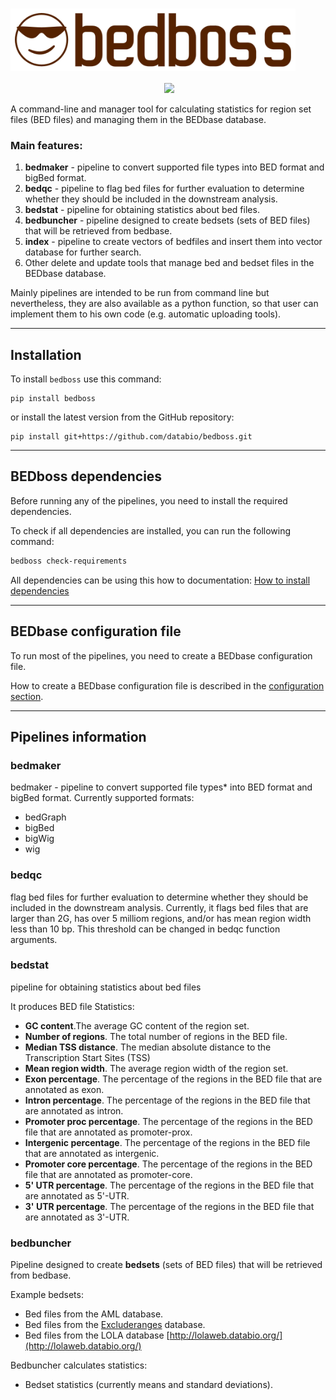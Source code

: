 <p align="center">
<h1><img align="center" src="img/bedboss_logo.svg" class="img-header" height="100"></h1>
</p>


<p align="center">
<a href="https://pypi.org/project/bedboss/"><img src="https://img.shields.io/pypi/v/bedboss" alt=""></a>
<a href="https://github.com/databio/bedboss"><img src="https://img.shields.io/badge/source-github-354a75?logo=github"></a>
</p>


A command-line and manager tool for calculating statistics for region set files (BED files) and managing them in the BEDbase database.

### Main features:

1) **bedmaker** - pipeline to convert supported file types into BED format and bigBed format. </br>
2) **bedqc** - pipeline to flag bed files for further evaluation to determine whether they should be included in the downstream analysis. </br>
3) **bedstat** - pipeline for obtaining statistics about bed files. </br>
4) **bedbuncher** - pipeline designed to create bedsets (sets of BED files) that will be retrieved from bedbase. </br>
5) **index** - pipeline to create vectors of bedfiles and insert them into vector database for further search. </br>
6) Other delete and update tools that manage bed and bedset files in the BEDbase database. </br>

Mainly pipelines are intended to be run from command line but nevertheless, 
they are also available as a python function, so that user can implement them to his own code (e.g. automatic uploading tools).

---

## Installation
To install `bedboss` use this command: 
```
pip install bedboss
```
or install the latest version from the GitHub repository:
```
pip install git+https://github.com/databio/bedboss.git
```

---

## BEDboss dependencies
Before running any of the pipelines, you need to install the required dependencies.

To check if all dependencies are installed, you can run the following command:

```bash
bedboss check-requirements
```

All dependencies can be using this how to documentation: [How to install dependencies](./how-to-install-requirements.md)


---

## BEDbase configuration file

To run most of the pipelines, you need to create a BEDbase configuration file.

How to create a BEDbase configuration file is described in the [configuration section](./how-to-configure.md).


---

## Pipelines information

### bedmaker
bedmaker - pipeline to convert supported file types* into BED format and bigBed format. Currently supported formats:

- bedGraph
- bigBed
- bigWig
- wig

### bedqc
flag bed files for further evaluation to determine whether they should be included in the downstream analysis. 
Currently, it flags bed files that are larger than 2G, has over 5 milliom regions, and/or has mean region width less than 10 bp.
This threshold can be changed in bedqc function arguments.

### bedstat

pipeline for obtaining statistics about bed files

It produces BED file Statistics:

- **GC content**.The average GC content of the region set. 
- **Number of regions**. The total number of regions in the BED file. 
- **Median TSS distance**. The median absolute distance to the Transcription Start Sites (TSS)
- **Mean region width**. The average region width of the region set.
- **Exon percentage**.	The percentage of the regions in the BED file that are annotated as exon. 
- **Intron percentage**.	The percentage of the regions in the BED file that are annotated as intron.
- **Promoter proc percentage**.	The percentage of the regions in the BED file that are annotated as promoter-prox.
- **Intergenic percentage**. The percentage of the regions in the BED file that are annotated as intergenic.
- **Promoter core percentage**.	The percentage of the regions in the BED file that are annotated as promoter-core.
- **5' UTR percentage**. The percentage of the regions in the BED file that are annotated as 5'-UTR.
- **3' UTR percentage**. The percentage of the regions in the BED file that are annotated as 3'-UTR.

### bedbuncher

Pipeline designed to create **bedsets** (sets of BED files) that will be retrieved from bedbase.

Example bedsets:

- Bed files from the AML database.
- Bed files from the [Excluderanges](https://github.com/dozmorovlab/excluderanges#bedbase-data-download) database.
- Bed files from the LOLA database [http://lolaweb.databio.org/](http://lolaweb.databio.org/)

Bedbuncher calculates statistics:
- Bedset statistics (currently means and standard deviations).

